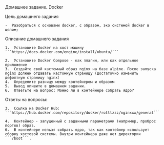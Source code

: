 Домашнее задание. Docker

Цель домашнего задания

    -  Разобраться с основами docker, с образом, эко системой docker в целом;

Описание домашнего задания

    1.  Установите Docker на хост машину
    ```https://docs.docker.com/engine/install/ubuntu/```
    
    2.  Установите Docker Compose - как плагин, или как отдельное приложение
    3.  Создайте свой кастомный образ nginx на базе alpine. После запуска nginx должен отдавать кастомную страницу (достаточно изменить дефолтную страницу nginx)
    4.  Определите разницу между контейнером и образом
    5.  Вывод опишите в домашнем задании.
    6.  Ответьте на вопрос: Можно ли в контейнере собрать ядро?

Ответы на вопросы:
  
    3.  Ссылка на Docker Hub:
    ```https://hub.docker.com/repository/docker/rolllzzz/nginxxx/general```
    
    4.  Контейнер - запущенный с заданными параметрами (например, проброс портов) образ.
    6.  В контейнере нельзя собрать ядро, так как контейнер использует сборку хостовой системы. Внутри контейнера даже нет директории ```/boot```.
